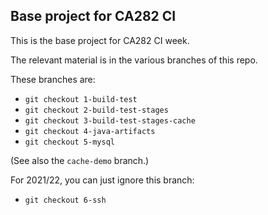 ## Base project for CA282 CI

This is the base project for CA282 CI week.

The relevant material is in the various branches of this repo.

These branches are:

- `git checkout 1-build-test`
- `git checkout 2-build-test-stages`
- `git checkout 3-build-test-stages-cache`
- `git checkout 4-java-artifacts`
- `git checkout 5-mysql`

(See also the `cache-demo` branch.)

For 2021/22, you can just ignore this branch:

- `git checkout 6-ssh`
